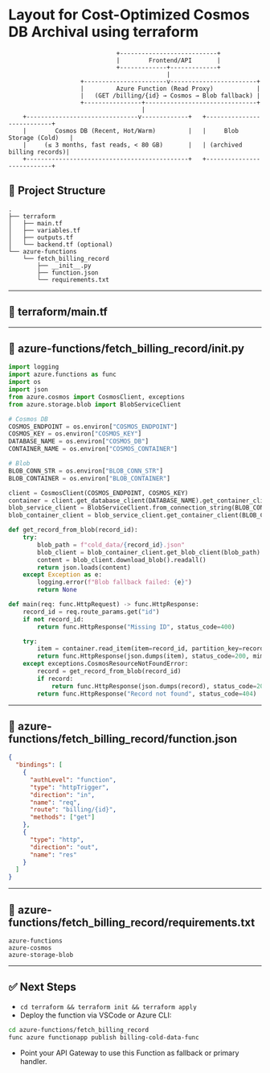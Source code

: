 # Layout for Cost-Optimized Cosmos DB Archival using terraform


                                  +---------------------------+
                                  |        Frontend/API       |
                                  +-------------+-------------+
                                                |
                        +-----------------------v------------------------+
                        |         Azure Function (Read Proxy)            |
                        |   (GET /billing/{id} → Cosmos → Blob fallback) |
                        +----------------+-------------------------------+
                                         |                               
        +-------------------------------v-------------+   +---------------------------+
        |        Cosmos DB (Recent, Hot/Warm)         |   |     Blob Storage (Cold)   |
        |     (≤ 3 months, fast reads, < 80 GB)       |   | (archived billing records)|
        +---------------------------------------------+   +---------------------------+







## 📁 Project Structure
```
.
├── terraform
│   ├── main.tf
│   ├── variables.tf
│   ├── outputs.tf
│   └── backend.tf (optional)
└── azure-functions
    └── fetch_billing_record
        ├── __init__.py
        ├── function.json
        └── requirements.txt
```

---

## 📂 terraform/main.tf
<Insert the previously provided full Terraform configuration here>

---

## 📂 azure-functions/fetch_billing_record/__init__.py
```python
import logging
import azure.functions as func
import os
import json
from azure.cosmos import CosmosClient, exceptions
from azure.storage.blob import BlobServiceClient

# Cosmos DB
COSMOS_ENDPOINT = os.environ["COSMOS_ENDPOINT"]
COSMOS_KEY = os.environ["COSMOS_KEY"]
DATABASE_NAME = os.environ["COSMOS_DB"]
CONTAINER_NAME = os.environ["COSMOS_CONTAINER"]

# Blob
BLOB_CONN_STR = os.environ["BLOB_CONN_STR"]
BLOB_CONTAINER = os.environ["BLOB_CONTAINER"]

client = CosmosClient(COSMOS_ENDPOINT, COSMOS_KEY)
container = client.get_database_client(DATABASE_NAME).get_container_client(CONTAINER_NAME)
blob_service_client = BlobServiceClient.from_connection_string(BLOB_CONN_STR)
blob_container_client = blob_service_client.get_container_client(BLOB_CONTAINER)

def get_record_from_blob(record_id):
    try:
        blob_path = f"cold_data/{record_id}.json"
        blob_client = blob_container_client.get_blob_client(blob_path)
        content = blob_client.download_blob().readall()
        return json.loads(content)
    except Exception as e:
        logging.error(f"Blob fallback failed: {e}")
        return None

def main(req: func.HttpRequest) -> func.HttpResponse:
    record_id = req.route_params.get("id")
    if not record_id:
        return func.HttpResponse("Missing ID", status_code=400)

    try:
        item = container.read_item(item=record_id, partition_key=record_id)
        return func.HttpResponse(json.dumps(item), status_code=200, mimetype="application/json")
    except exceptions.CosmosResourceNotFoundError:
        record = get_record_from_blob(record_id)
        if record:
            return func.HttpResponse(json.dumps(record), status_code=200, mimetype="application/json")
        return func.HttpResponse("Record not found", status_code=404)
```

---

## 📂 azure-functions/fetch_billing_record/function.json
```json
{
  "bindings": [
    {
      "authLevel": "function",
      "type": "httpTrigger",
      "direction": "in",
      "name": "req",
      "route": "billing/{id}",
      "methods": ["get"]
    },
    {
      "type": "http",
      "direction": "out",
      "name": "res"
    }
  ]
}
```

---

## 📂 azure-functions/fetch_billing_record/requirements.txt
```
azure-functions
azure-cosmos
azure-storage-blob
```

---

## ✅ Next Steps
- `cd terraform && terraform init && terraform apply`
- Deploy the function via VSCode or Azure CLI:
```bash
cd azure-functions/fetch_billing_record
func azure functionapp publish billing-cold-data-func
```
- Point your API Gateway to use this Function as fallback or primary handler.
